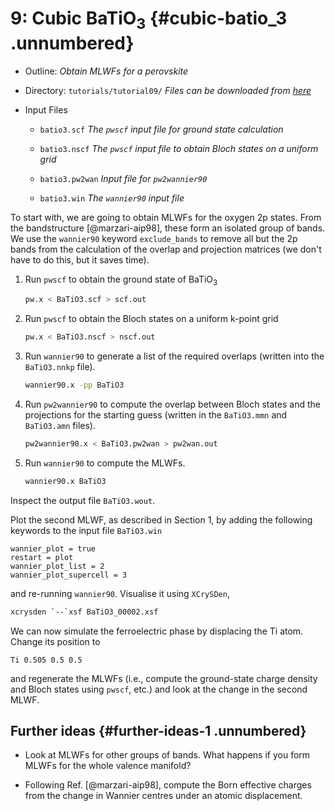 # 9: Cubic BaTiO$_3$ {#cubic-batio_3 .unnumbered}

-   Outline: *Obtain MLWFs for a perovskite*

-   Directory: `tutorials/tutorial09/` *Files can be downloaded from [here](https://github.com/wannier-developers/wannier90/tutorials/tutorial09)*

-   Input Files

    -    `batio3.scf` *The `pwscf` input file for ground
        state calculation*

    -    `batio3.nscf` *The `pwscf` input file to obtain
        Bloch states on a uniform grid*

    -    `batio3.pw2wan` *Input file for `pw2wannier90`*

    -    `batio3.win` *The `wannier90` input file*

To start with, we are going to obtain MLWFs for the oxygen 2p states.
From the bandstructure [@marzari-aip98], these form an isolated group
of bands. We use the `wannier90` keyword `exclude_bands` to remove all
but the 2p bands from the calculation of the overlap and projection
matrices (we don't have to do this, but it saves time).

1.  Run `pwscf` to obtain the ground state of BaTiO$_3$

    ```bash title="Terminal"
    pw.x < BaTiO3.scf > scf.out
    ```

2.  Run `pwscf` to obtain the Bloch states on a uniform
    k-point grid

    ```bash title="Terminal"
    pw.x < BaTiO3.nscf > nscf.out
    ```

3.  Run `wannier90` to generate a list of the required overlaps (written
    into the `BaTiO3.nnkp` file).

    ```bash title="Terminal"
    wannier90.x -pp BaTiO3
    ```

4.  Run `pw2wannier90` to compute the overlap between Bloch states and
    the projections for the starting guess (written in the `BaTiO3.mmn`
    and `BaTiO3.amn` files).

    ```bash title="Terminal"
    pw2wannier90.x < BaTiO3.pw2wan > pw2wan.out
    ```

5.  Run `wannier90` to compute the MLWFs.

    ```bash title="Terminal"
    wannier90.x BaTiO3
    ```

Inspect the output file `BaTiO3.wout`.

Plot the second MLWF, as described in Section 1, by adding the following
keywords to the input file `BaTiO3.win`


```vi title="Input file"
wannier_plot = true
restart = plot
wannier_plot_list = 2
wannier_plot_supercell = 3
```

and re-running `wannier90`. Visualise it using `XCrySDen`,

```bash title="Terminal"
xcrysden `--`xsf BaTiO3_00002.xsf
```

We can now simulate the ferroelectric phase by displacing the Ti atom.
Change its position to

```vi title="Input file"
Ti 0.505 0.5 0.5
```

and regenerate the MLWFs (i.e., compute the ground-state charge density
and Bloch states using `pwscf`, etc.) and look at the change
in the second MLWF.

## Further ideas {#further-ideas-1 .unnumbered}

-   Look at MLWFs for other groups of bands. What happens if you form
    MLWFs for the whole valence manifold?

-   Following Ref. [@marzari-aip98], compute the Born effective
    charges from the change in Wannier centres under an atomic
    displacement.


